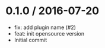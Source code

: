 
0.1.0 / 2016-07-20
==================

  * fix: add plugin name (#2)
  * feat: init opensource version
  * Initial commit

